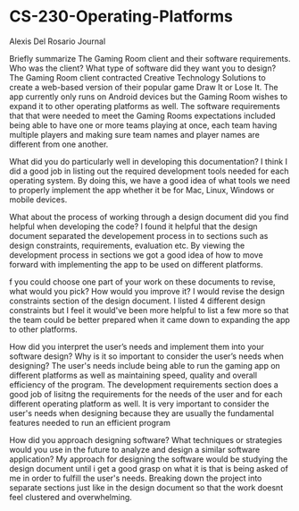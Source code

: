 # CS-230-Operating-Platforms
Alexis Del Rosario
Journal

Briefly summarize The Gaming Room client and their software requirements. Who was the client? What type of software did they want you to design?
The Gaming Room client contracted Creative Technology Solutions to create a web-based version of their popular game Draw It or Lose It. The app currently only runs on Android devices but the Gaming Room wishes to expand it to other operating platforms as well. The software requirements that that were needed to meet the Gaming Rooms expectations included being able to have one or more teams playing at once, each team having multiple players and making sure team names and player names are different from one another.

What did you do particularly well in developing this documentation?
I think I did a good job in listing out the required development tools needed for each operating system. By doing this, we have a good idea of what tools we need to properly implement the app whether it be for Mac, Linux, Windows or mobile devices.

What about the process of working through a design document did you find helpful when developing the code?
I found it helpful that the design document separated the developement process in to sections such as design constraints, requirements, evaluation etc. By viewing the development process in sections we got a good idea of how to move forward with implementing the app to be used on different platforms.

f you could choose one part of your work on these documents to revise, what would you pick? How would you improve it?
I would revise the design constraints section of the design document. I listed 4 different design constraints but I feel it would've been more helpful to list a few more so that the team could be better prepared when it came down to expanding the app to other platforms.

How did you interpret the user’s needs and implement them into your software design? Why is it so important to consider the user’s needs when designing?
The user's needs include being able to run the gaming app on different platforms as well as maintaining speed, quality and overall efficiency of the program. The development requirements section does a good job of lisitng the requirements for the needs of the user and for each different operating platform as well. It is very important to consider the user's needs when designing because they are usually the fundamental features needed to run an efficient program

How did you approach designing software? What techniques or strategies would you use in the future to analyze and design a similar software application?
My approach for designing the software would be studying the design document until i get a good grasp on what it is that is being asked of me in order to fulfill the user's needs. Breaking down the project into separate sections just like in the design document so that the work doesnt feel clustered and overwhelming.

